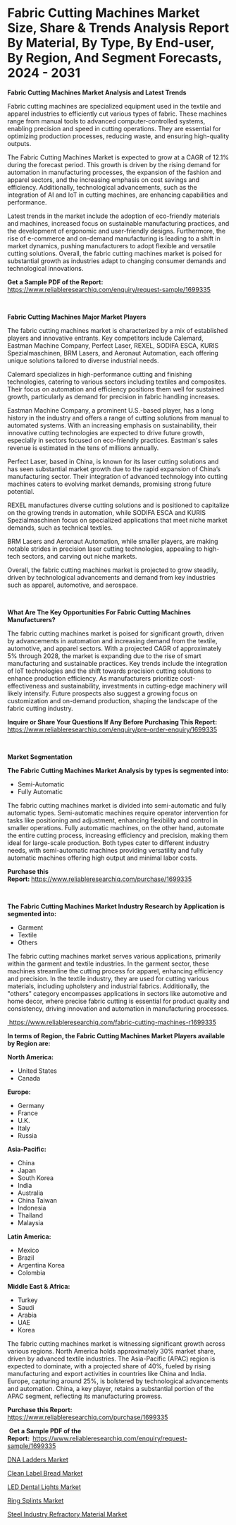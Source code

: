 <p><h1>Fabric Cutting Machines Market Size, Share & Trends Analysis Report By Material, By Type, By End-user, By Region, And Segment Forecasts, 2024 - 2031</h1></p><p><strong>Fabric Cutting Machines Market Analysis and Latest Trends</strong></p>
<p><p>Fabric cutting machines are specialized equipment used in the textile and apparel industries to efficiently cut various types of fabric. These machines range from manual tools to advanced computer-controlled systems, enabling precision and speed in cutting operations. They are essential for optimizing production processes, reducing waste, and ensuring high-quality outputs.</p><p>The Fabric Cutting Machines Market is expected to grow at a CAGR of 12.1% during the forecast period. This growth is driven by the rising demand for automation in manufacturing processes, the expansion of the fashion and apparel sectors, and the increasing emphasis on cost savings and efficiency. Additionally, technological advancements, such as the integration of AI and IoT in cutting machines, are enhancing capabilities and performance.</p><p>Latest trends in the market include the adoption of eco-friendly materials and machines, increased focus on sustainable manufacturing practices, and the development of ergonomic and user-friendly designs. Furthermore, the rise of e-commerce and on-demand manufacturing is leading to a shift in market dynamics, pushing manufacturers to adopt flexible and versatile cutting solutions. Overall, the fabric cutting machines market is poised for substantial growth as industries adapt to changing consumer demands and technological innovations.</p></p>
<p><strong>Get a Sample PDF of the Report:&nbsp;</strong> <a href="https://www.reliableresearchiq.com/enquiry/request-sample/1699335?utm_campaign=1745&utm_medium=2&utm_source=Github&utm_content=ia&utm_term=20102024&utm_id=fabric-cutting-machines">https://www.reliableresearchiq.com/enquiry/request-sample/1699335</a></p>
<p>&nbsp;</p>
<p><strong>Fabric Cutting Machines Major Market Players</strong></p>
<p><p>The fabric cutting machines market is characterized by a mix of established players and innovative entrants. Key competitors include Calemard, Eastman Machine Company, Perfect Laser, REXEL, SODIFA ESCA, KURIS Spezialmaschinen, BRM Lasers, and Aeronaut Automation, each offering unique solutions tailored to diverse industrial needs.</p><p>Calemard specializes in high-performance cutting and finishing technologies, catering to various sectors including textiles and composites. Their focus on automation and efficiency positions them well for sustained growth, particularly as demand for precision in fabric handling increases.</p><p>Eastman Machine Company, a prominent U.S.-based player, has a long history in the industry and offers a range of cutting solutions from manual to automated systems. With an increasing emphasis on sustainability, their innovative cutting technologies are expected to drive future growth, especially in sectors focused on eco-friendly practices. Eastman's sales revenue is estimated in the tens of millions annually.</p><p>Perfect Laser, based in China, is known for its laser cutting solutions and has seen substantial market growth due to the rapid expansion of China’s manufacturing sector. Their integration of advanced technology into cutting machines caters to evolving market demands, promising strong future potential.</p><p>REXEL manufactures diverse cutting solutions and is positioned to capitalize on the growing trends in automation, while SODIFA ESCA and KURIS Spezialmaschinen focus on specialized applications that meet niche market demands, such as technical textiles.</p><p>BRM Lasers and Aeronaut Automation, while smaller players, are making notable strides in precision laser cutting technologies, appealing to high-tech sectors, and carving out niche markets. </p><p>Overall, the fabric cutting machines market is projected to grow steadily, driven by technological advancements and demand from key industries such as apparel, automotive, and aerospace.</p></p>
<p>&nbsp;</p>
<p><strong>What Are The Key Opportunities For Fabric Cutting Machines Manufacturers?</strong></p>
<p><p>The fabric cutting machines market is poised for significant growth, driven by advancements in automation and increasing demand from the textile, automotive, and apparel sectors. With a projected CAGR of approximately 5% through 2028, the market is expanding due to the rise of smart manufacturing and sustainable practices. Key trends include the integration of IoT technologies and the shift towards precision cutting solutions to enhance production efficiency. As manufacturers prioritize cost-effectiveness and sustainability, investments in cutting-edge machinery will likely intensify. Future prospects also suggest a growing focus on customization and on-demand production, shaping the landscape of the fabric cutting industry.</p></p>
<p><strong>Inquire or Share Your Questions If Any Before Purchasing This Report:</strong> <a href="https://www.reliableresearchiq.com/enquiry/pre-order-enquiry/1699335?utm_campaign=1745&utm_medium=2&utm_source=Github&utm_content=ia&utm_term=20102024&utm_id=fabric-cutting-machines">https://www.reliableresearchiq.com/enquiry/pre-order-enquiry/1699335</a></p>
<p>&nbsp;</p>
<p><strong>Market Segmentation</strong></p>
<p><strong>The Fabric Cutting Machines Market Analysis by types is segmented into:</strong></p>
<p><ul><li>Semi-Automatic</li><li>Fully Automatic</li></ul></p>
<p><p>The fabric cutting machines market is divided into semi-automatic and fully automatic types. Semi-automatic machines require operator intervention for tasks like positioning and adjustment, enhancing flexibility and control in smaller operations. Fully automatic machines, on the other hand, automate the entire cutting process, increasing efficiency and precision, making them ideal for large-scale production. Both types cater to different industry needs, with semi-automatic machines providing versatility and fully automatic machines offering high output and minimal labor costs.</p></p>
<p><strong>Purchase this Report:&nbsp;</strong><a href="https://www.reliableresearchiq.com/purchase/1699335?utm_campaign=1745&utm_medium=2&utm_source=Github&utm_content=ia&utm_term=20102024&utm_id=fabric-cutting-machines">https://www.reliableresearchiq.com/purchase/1699335</a></p>
<p>&nbsp;</p>
<p><strong>The Fabric Cutting Machines Market Industry Research by Application is segmented into:</strong></p>
<p><ul><li>Garment</li><li>Textile</li><li>Others</li></ul></p>
<p><p>The fabric cutting machines market serves various applications, primarily within the garment and textile industries. In the garment sector, these machines streamline the cutting process for apparel, enhancing efficiency and precision. In the textile industry, they are used for cutting various materials, including upholstery and industrial fabrics. Additionally, the "others" category encompasses applications in sectors like automotive and home decor, where precise fabric cutting is essential for product quality and consistency, driving innovation and automation in manufacturing processes.</p></p>
<p><a href="https://www.reliableresearchiq.com/fabric-cutting-machines-r1699335?utm_campaign=1745&utm_medium=2&utm_source=Github&utm_content=ia&utm_term=20102024&utm_id=fabric-cutting-machines">&nbsp;https://www.reliableresearchiq.com/fabric-cutting-machines-r1699335</a></p>
<p><strong>In terms of Region, the Fabric Cutting Machines Market Players available by Region are:</strong></p>
<p>
    <p> <strong> North America: </strong>
        <ul>
            <li>United States</li>
            <li>Canada</li>
        </ul>
        </p> 
    <p> <strong> Europe: </strong>
        <ul>
            <li>Germany</li>
            <li>France</li>
            <li>U.K.</li>
            <li>Italy</li>
            <li>Russia</li>
        </ul>
        </p> 
    <p> <strong> Asia-Pacific: </strong>
        <ul>
            <li>China</li>
            <li>Japan</li>
            <li>South Korea</li>
            <li>India</li>
            <li>Australia</li>
            <li>China Taiwan</li>
            <li>Indonesia</li>
            <li>Thailand</li>
            <li>Malaysia</li>
        </ul>
        </p> 
    <p> <strong> Latin America: </strong>
        <ul>
            <li>Mexico</li>
            <li>Brazil</li>
            <li>Argentina Korea</li>
            <li>Colombia</li>
        </ul>
        </p> 
    <p> <strong> Middle East & Africa: </strong>
        <ul>
            <li>Turkey</li>
            <li>Saudi</li>
            <li>Arabia</li>
            <li>UAE</li>
            <li>Korea</li>
        </ul>
    </p>
    </p>
<p><p>The fabric cutting machines market is witnessing significant growth across various regions. North America holds approximately 30% market share, driven by advanced textile industries. The Asia-Pacific (APAC) region is expected to dominate, with a projected share of 40%, fueled by rising manufacturing and export activities in countries like China and India. Europe, capturing around 25%, is bolstered by technological advancements and automation. China, a key player, retains a substantial portion of the APAC segment, reflecting its manufacturing prowess.</p></p>
<p><strong>Purchase this Report: </strong><a href="https://www.reliableresearchiq.com/purchase/1699335?utm_campaign=1745&utm_medium=2&utm_source=Github&utm_content=ia&utm_term=20102024&utm_id=fabric-cutting-machines">https://www.reliableresearchiq.com/purchase/1699335</a></p>
<p>&nbsp;<strong>Get a Sample PDF of the Report:&nbsp;&nbsp;</strong><a href="https://www.reliableresearchiq.com/enquiry/request-sample/1699335?utm_campaign=1745&utm_medium=2&utm_source=Github&utm_content=ia&utm_term=20102024&utm_id=fabric-cutting-machines">https://www.reliableresearchiq.com/enquiry/request-sample/1699335</a></p>
<p><strong></strong></p>
<p><p><a href="https://www.linkedin.com/pulse/strategic-market-insights-global-dna-ladders-2024-2031-hjoef?utm_campaign=1745&utm_medium=2&utm_source=Github&utm_content=ia&utm_term=20102024&utm_id=fabric-cutting-machines">DNA Ladders Market</a></p><p><a href="https://www.linkedin.com/pulse/clean-label-bread-market-growth-outlook-from-2024-2031-projecting-exx0e?utm_campaign=1745&utm_medium=2&utm_source=Github&utm_content=ia&utm_term=20102024&utm_id=fabric-cutting-machines">Clean Label Bread Market</a></p><p><a href="https://www.linkedin.com/pulse/led-dental-lights-market-regional-outlook-competition-gxwzf?utm_campaign=1745&utm_medium=2&utm_source=Github&utm_content=ia&utm_term=20102024&utm_id=fabric-cutting-machines">LED Dental Lights Market</a></p><p><a href="https://www.linkedin.com/pulse/ring-splints-market-research-report-2024-2031-seeresearch-pizdf?utm_campaign=1745&utm_medium=2&utm_source=Github&utm_content=ia&utm_term=20102024&utm_id=fabric-cutting-machines">Ring Splints Market</a></p><p><a href="https://github.com/AdeaKodra585/Market-Research-Report-List-1/blob/main/steel-industry-refractory-material-market.md?utm_campaign=1745&utm_medium=2&utm_source=Github&utm_content=ia&utm_term=20102024&utm_id=fabric-cutting-machines">Steel Industry Refractory Material Market</a></p></p>